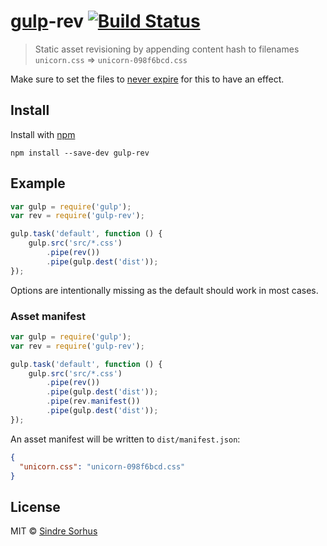 # [gulp](https://github.com/wearefractal/gulp)-rev [![Build Status](https://secure.travis-ci.org/sindresorhus/gulp-rev.png?branch=master)](http://travis-ci.org/sindresorhus/gulp-rev)

> Static asset revisioning by appending content hash to filenames  
`unicorn.css` => `unicorn-098f6bcd.css`

Make sure to set the files to [never expire](http://developer.yahoo.com/performance/rules.html#expires) for this to have an effect.


## Install

Install with [npm](https://npmjs.org/package/gulp-rev)

```
npm install --save-dev gulp-rev
```


## Example

```js
var gulp = require('gulp');
var rev = require('gulp-rev');

gulp.task('default', function () {
	gulp.src('src/*.css')
		.pipe(rev())
		.pipe(gulp.dest('dist'));
});
```

Options are intentionally missing as the default should work in most cases.


### Asset manifest

```js
var gulp = require('gulp');
var rev = require('gulp-rev');

gulp.task('default', function () {
	gulp.src('src/*.css')
		.pipe(rev())
		.pipe(gulp.dest('dist'));
		.pipe(rev.manifest())
		.pipe(gulp.dest('dist'));
});
```

An asset manifest will be written to `dist/manifest.json`:

```json
{
  "unicorn.css": "unicorn-098f6bcd.css"
}
```


## License

MIT © [Sindre Sorhus](http://sindresorhus.com)
